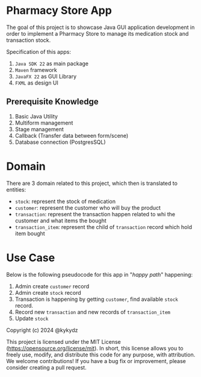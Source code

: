 # Pharmacy Store App
The goal of this project is to showcase Java GUI application development 
in order to implement a Pharmacy Store to manage its medication stock and transaction stock.

Specification of this apps:
1. `Java SDK 22` as main package
2. `Maven` framework
3. `JavaFX 22` as GUI Library
4. `FXML` as design UI

## Prerequisite Knowledge
1. Basic Java Utility
2. Multiform management
3. Stage management
4. Callback (Transfer data between form/scene)
5. Database connection (PostgresSQL)

# Domain

There are 3 domain related to this project, which then is translated to entities:
- `stock`: represent the stock of medication
- `customer`: represent the customer who will buy the product
- `transaction`: represent the transaction happen related to whi the customer and what items the bought
- `transaction_item`: represent the child of `transaction` record which hold item bought

# Use Case

Below is the following pseudocode for this app in "_happy path_" happening:
1. Admin create `customer` record
2. Admin create `stock` record
3. Transaction is happening by getting `customer`, find available `stock` record.
4. Record new `transaction` and new records of `transaction_item`
5. Update `stock`

Copyright (c) 2024 @kykydz

This project is licensed under the MIT License (https://opensource.org/license/mit).
In short, this license allows you to freely use, modify, and distribute this code for any purpose, with attribution.
We welcome contributions! If you have a bug fix or improvement, please consider creating a pull request.
